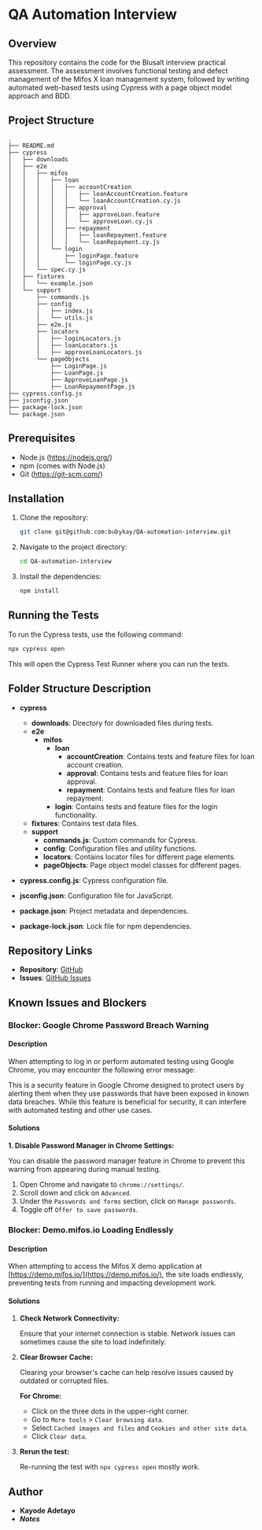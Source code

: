 # QA Automation Interview

## Overview
This repository contains the code for the Blusalt interview practical assessment. The assessment involves functional testing and defect management of the Mifos X loan management system, followed by writing automated web-based tests using Cypress with a page object model approach and BDD.

## Project Structure
```
.
├── README.md
├── cypress
│   ├── downloads
│   ├── e2e
│   │   ├── mifos
│   │   │   ├── loan
│   │   │   │   ├── accountCreation
│   │   │   │   │   ├── loanAccountCreation.feature
│   │   │   │   │   └── loanAccountCreation.cy.js
│   │   │   │   ├── approval
│   │   │   │   │   ├── approveLoan.feature
│   │   │   │   │   └── approveLoan.cy.js
│   │   │   │   ├── repayment
│   │   │   │   │   ├── loanRepayment.feature
│   │   │   │   │   └── loanRepayment.cy.js
│   │   │   └── login
│   │   │       ├── loginPage.feature
│   │   │       └── loginPage.cy.js
│   │   └── spec.cy.js
│   ├── fixtures
│   │   └── example.json
│   └── support
│       ├── commands.js
│       ├── config
│       │   ├── index.js
│       │   └── utils.js
│       ├── e2e.js
│       ├── locators
│       │   ├── loginLocators.js
│       │   ├── loanLocators.js
│       │   ├── approveLoanLocators.js
│       └── pageObjects
│           ├── LoginPage.js
│           ├── LoanPage.js
│           ├── ApproveLoanPage.js
│           ├── LoanRepaymentPage.js
├── cypress.config.js
├── jsconfig.json
├── package-lock.json
└── package.json
```

## Prerequisites
- Node.js (https://nodejs.org/)
- npm (comes with Node.js)
- Git (https://git-scm.com/)

## Installation

1. Clone the repository:
   ```bash
   git clone git@github.com:bubykay/QA-automation-interview.git
   ```

2. Navigate to the project directory:
   ```bash
   cd QA-automation-interview
   ```

3. Install the dependencies:
   ```bash
   npm install
   ```

## Running the Tests

To run the Cypress tests, use the following command:
```bash
npx cypress open
```
This will open the Cypress Test Runner where you can run the tests.

## Folder Structure Description

- **cypress**
  - **downloads**: Directory for downloaded files during tests.
  - **e2e**
    - **mifos**
      - **loan**
        - **accountCreation**: Contains tests and feature files for loan account creation.
        - **approval**: Contains tests and feature files for loan approval.
        - **repayment**: Contains tests and feature files for loan repayment.
      - **login**: Contains tests and feature files for the login functionality.
  - **fixtures**: Contains test data files.
  - **support**
    - **commands.js**: Custom commands for Cypress.
    - **config**: Configuration files and utility functions.
    - **locators**: Contains locator files for different page elements.
    - **pageObjects**: Page object model classes for different pages.
  
- **cypress.config.js**: Cypress configuration file.
- **jsconfig.json**: Configuration file for JavaScript.
- **package.json**: Project metadata and dependencies.
- **package-lock.json**: Lock file for npm dependencies.

## Repository Links

- **Repository**: [GitHub](https://github.com/bubykay/QA-automation-interview)
- **Issues**: [GitHub Issues](https://github.com/bubykay/QA-automation-interview/issues)

## Known Issues and Blockers

### Blocker: Google Chrome Password Breach Warning

#### Description
When attempting to log in or perform automated testing using Google Chrome, you may encounter the following error message:

This is a security feature in Google Chrome designed to protect users by alerting them when they use passwords that have been exposed in known data breaches. While this feature is beneficial for security, it can interfere with automated testing and other use cases.

#### Solutions

**1. Disable Password Manager in Chrome Settings:**

You can disable the password manager feature in Chrome to prevent this warning from appearing during manual testing.

1. Open Chrome and navigate to `chrome://settings/`.
2. Scroll down and click on `Advanced`.
3. Under the `Passwords and forms` section, click on `Manage passwords`.
4. Toggle off `Offer to save passwords`.

### Blocker: Demo.mifos.io Loading Endlessly

#### Description
When attempting to access the Mifos X demo application at [https://demo.mifos.io/](https://demo.mifos.io/), the site loads endlessly, preventing tests from running and impacting development work.

#### Solutions

1. **Check Network Connectivity:**

   Ensure that your internet connection is stable. Network issues can sometimes cause the site to load indefinitely.

2. **Clear Browser Cache:**

   Clearing your browser's cache can help resolve issues caused by outdated or corrupted files.

   **For Chrome:**
   - Click on the three dots in the upper-right corner.
   - Go to `More tools` > `Clear browsing data`.
   - Select `Cached images and files` and `Cookies and other site data`.
   - Click `Clear data`.

3. **Rerun the test:**

   Re-running the test  with `npx cypress open` mostly work.


## Author

- **Kayode Adetayo**
- ***Notes***
